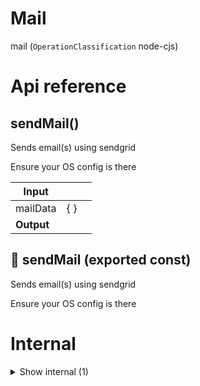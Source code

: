 # Mail

mail (`OperationClassification` node-cjs)



# Api reference

## sendMail()

Sends email(s) using sendgrid

Ensure your OS config is there


| Input      |    |    |
| ---------- | -- | -- |
| mailData | {  } |  |,| isMultiple (optional) | boolean |  |
| **Output** |    |    |



## 📄 sendMail (exported const)

Sends email(s) using sendgrid

Ensure your OS config is there

# Internal

<details><summary>Show internal (1)</summary>
    
  # 🔹 MailDataFromOptional

From is optional for sending an email because it will be filled in by the OsConfig default.





Properties: 

 | Name | Type | Description |
|---|---|---|
| from (optional) | string |  |
| to (optional) | object |  |
| cc (optional) | object |  |
| bcc (optional) | object |  |
| replyTo (optional) | object |  |
| sendAt (optional) | number |  |
| subject (optional) | string |  |
| text (optional) | string |  |
| html (optional) | string |  |
| content (optional) | object |  |
| templateId (optional) | string |  |
| personalizations (optional) | array |  |
| attachments (optional) | array |  |
| ipPoolName (optional) | string |  |
| batchId (optional) | string |  |
| sections (optional) | object |  |
| headers (optional) | object |  |
| categories (optional) | array |  |
| category (optional) | string |  |
| customArgs (optional) | object |  |
| asm (optional) | object |  |
| mailSettings (optional) | object |  |
| trackingSettings (optional) | object |  |
| substitutions (optional) | object |  |
| substitutionWrappers (optional) | array |  |
| isMultiple (optional) | boolean |  |
| dynamicTemplateData (optional) | object |  |
| hideWarnings (optional) | boolean |  |
| replyToList (optional) | object |  |

  </details>

